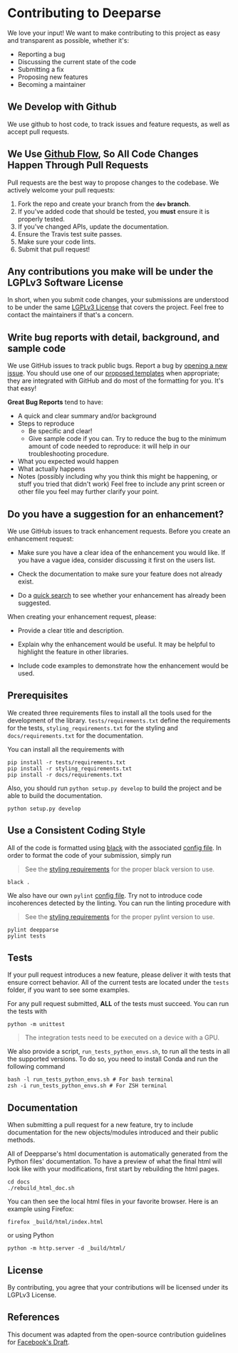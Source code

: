 # Contributing to Deeparse
We love your input! We want to make contributing to this project as easy and transparent as possible, whether it's:

- Reporting a bug
- Discussing the current state of the code
- Submitting a fix
- Proposing new features
- Becoming a maintainer

## We Develop with Github
We use github to host code, to track issues and feature requests, as well as accept pull requests.

## We Use [Github Flow](https://guides.github.com/introduction/flow/index.html), So All Code Changes Happen Through Pull Requests
Pull requests are the best way to propose changes to the codebase. We actively welcome your pull requests:

1. Fork the repo and create your branch from the **`dev` branch**.
2. If you've added code that should be tested, you **must** ensure it is properly tested.
3. If you've changed APIs, update the documentation.
4. Ensure the Travis test suite passes.
5. Make sure your code lints.
6. Submit that pull request!

## Any contributions you make will be under the LGPLv3 Software License
In short, when you submit code changes, your submissions are understood to be under the same [LGPLv3 License](https://choosealicense.com/licenses/lgpl-3.0/) that covers the project. Feel free to contact the maintainers if that's a concern.

## Write bug reports with detail, background, and sample code

We use GitHub issues to track public bugs. Report a bug by [opening a new issue](https://github.com/GRAAL-Research/deepparse/issues). You should use one of our [proposed templates](https://github.com/GRAAL-Research/deepparse/tree/master/.github/ISSUE_TEMPLATE) when appropriate; they are integrated with GitHub and do most of the formatting for you. It's that easy!

**Great Bug Reports** tend to have:

- A quick and clear summary and/or background
- Steps to reproduce
  - Be specific and clear!
  - Give sample code if you can. Try to reduce the bug to the minimum amount of code needed to reproduce: it will help in our troubleshooting procedure.
- What you expected would happen
- What actually happens
- Notes (possibly including why you think this might be happening, or stuff you tried that didn't work)
Feel free to include any print screen or other file you feel may further clarify your point.

## Do you have a suggestion for an enhancement?

We use GitHub issues to track enhancement requests.  Before you create an enhancement request:

* Make sure you have a clear idea of the enhancement you would like.  If you have a vague idea, consider discussing
it first on the users list.

* Check the documentation to make sure your feature does not already exist.

* Do a [quick search](https://github.com/GRAAL-Research/deepparse/issues) to see whether your enhancement has already been suggested.

When creating your enhancement request, please:

* Provide a clear title and description.

* Explain why the enhancement would be useful.  It may be helpful to highlight the feature in other libraries.

* Include code examples to demonstrate how the enhancement would be used.


## Prerequisites

We created three requirements files to install all the tools used for the development of the library. `tests/requirements.txt` define the requirements for the tests, `styling_requirements.txt` for the styling and `docs/requirements.txt` for the documentation.

You can install all the requirements with

``` shell
pip install -r tests/requirements.txt
pip install -r styling_requirements.txt
pip install -r docs/requirements.txt
```

Also, you should run `python setup.py develop` to build the project and be able to build the documentation.
``` shell
python setup.py develop
```

## Use a Consistent Coding Style

All of the code is formatted using [black](https://black.readthedocs.io) with the associated [config file](https://github.com/GRAAL-Research/deepparse/blob/master/pyproject.toml). In order to format the code of your submission, simply run
> See the [styling requirements](https://github.com/GRAAL-Research/deepparse/blob/master/styling_requirements.txt) for the proper black version to use.

``` shell
black .
```

We also have our own `pylint` [config file](https://github.com/GRAAL-Research/deepparse/blob/master/.pylintrc). Try not to introduce code incoherences detected by the linting. You can run the linting procedure with
> See the [styling requirements](https://github.com/GRAAL-Research/deepparse/blob/master/styling_requirements.txt) for the proper pylint version to use.

``` shell
pylint deepparse
pylint tests
```

## Tests

If your pull request introduces a new feature, please deliver it with tests that ensure correct behavior. All of the current tests are located under the `tests` folder, if you want to see some examples.

For any pull request submitted, **ALL** of the tests must succeed. You can run the tests with

``` shell
python -m unittest
```

> The integration tests need to be executed on a device with a GPU.

We also provide a script, `run_tests_python_envs.sh`, to run all the tests in all the supported versions. To do so, you need to install Conda and run
the following command

``` shell
bash -l run_tests_python_envs.sh # For bash terminal
zsh -i run_tests_python_envs.sh # For ZSH terminal
```

## Documentation

When submitting a pull request for a new feature, try to include documentation for the new objects/modules introduced and their public methods.

 All of Deepparse's html documentation is automatically generated from the Python files' documentation. To have a preview of what the final html will look like with your modifications, first start by rebuilding the html pages.

 ``` shell
cd docs
./rebuild_html_doc.sh
 ```

You can then see the local html files in your favorite browser. Here is an example using Firefox:

``` shell
firefox _build/html/index.html
```

or using Python

```shell
python -m http.server -d _build/html/
```

## License
By contributing, you agree that your contributions will be licensed under its LGPLv3 License.

## References
This document was adapted from the open-source contribution guidelines for [Facebook's Draft](https://github.com/facebook/draft-js/blob/a9316a723f9e918afde44dea68b5f9f39b7d9b00/CONTRIBUTING.md).
